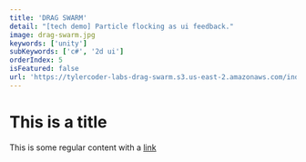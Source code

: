 ```yaml
---
title: 'DRAG SWARM'
detail: "[tech demo] Particle flocking as ui feedback."
image: drag-swarm.jpg
keywords: ['unity']
subKeywords: ['c#', '2d ui']
orderIndex: 5
isFeatured: false
url: 'https://tylercoder-labs-drag-swarm.s3.us-east-2.amazonaws.com/index.html'
---
```


# This is a title

This is some regular content with a [link](https://google.com)